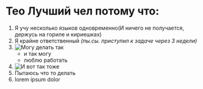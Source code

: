 # Тео Лучший чел потому что:
1. Я учу несколько языков одновременно(И ничего не получается, держусь на гориле и кириешках)
2. Я крайне ответственный *(пы.сы. приступил к задаче через 3 недели)*
3. ![Могу делать так](https://www.youtube.com/watch?v=dQw4w9WgXcQ)
    * и так могу
    * люблю работать
4. ![И вот так тоже](https://s0.rbk.ru/v6_top_pics/media/img/0/10/756372136012100.jpg)
5. Пытаюсь что то делать
6. lorem ipsum dolor 